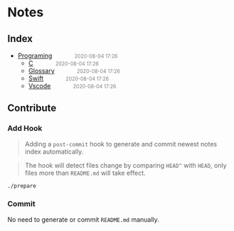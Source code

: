 
# Notes

## Index

- <a href="programing/README">Programing</a><span style="padding-left:2em;color:orange"></span><span style="color:gray;font-size:.8em;padding-left:2em">2020-08-04 17:26</span>
  - <a href="programing/c">C</a><span style="padding-left:2em;color:orange"></span><span style="color:gray;font-size:.8em;padding-left:2em">2020-08-04 17:26</span>
  - <a href="programing/glossary">Glossary</a><span style="padding-left:2em;color:orange"></span><span style="color:gray;font-size:.8em;padding-left:2em">2020-08-04 17:26</span>
  - <a href="programing/swift">Swift</a><span style="padding-left:2em;color:orange"></span><span style="color:gray;font-size:.8em;padding-left:2em">2020-08-04 17:26</span>
  - <a href="programing/vscode">Vscode</a><span style="padding-left:2em;color:orange"></span><span style="color:gray;font-size:.8em;padding-left:2em">2020-08-04 17:26</span>

## Contribute

### Add Hook

> Adding a `post-commit` hook to generate and commit newest notes index automatically.

> The hook will detect files change by comparing `HEAD^` with `HEAD`, only files more than `README.md` will take effect.

```bash
./prepare
```

### Commit

No need to generate or commit `README.md` manually.

